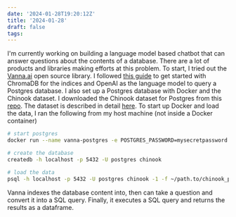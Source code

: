 ```yaml
---
date: '2024-01-28T19:20:12Z'
title: '2024-01-28'
draft: false
tags:
---
```


I'm currently working on building a language model based chatbot that can answer questions about the contents of a database.
There are a lot of products and libraries making efforts at this problem.
To start, I tried out the [Vanna.ai](https://github.com/vanna-ai/vanna) open source library.
I followed [this guide](https://vanna.ai/docs/postgres-openai-standard-chromadb.html) to get started with ChromaDB for the indices and OpenAI as the language model to query a Postgres database.
I also set up a Postgres database with Docker and the Chinook dataset.
I downloaded the Chinook dataset for Postgres from this [repo](https://github.com/xivSolutions/ChinookDb_Pg_Modified/tree/master).
The dataset is described in detail [here](https://docs.yugabyte.com/preview/sample-data/chinook/).
To start up Docker and load the data, I ran the following from my host machine (not inside a Docker container)

```sh
# start postgres
docker run --name vanna-postgres -e POSTGRES_PASSWORD=mysecretpassword -p 5432:5432 -d postgres

# create the database
createdb -h localhost -p 5432 -U postgres chinook

# load the data
psql -h localhost -p 5432 -U postgres chinook -1 -f ~/path.to/chinook_pg_serial_pk_proper_naming.sql
```

Vanna indexes the database content into, then can take a question and convert it into a SQL query.
Finally, it executes a SQL query and returns the results as a dataframe.
